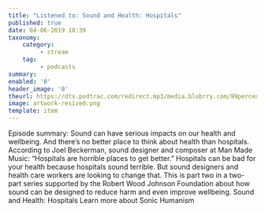 ```yaml
---
title: "Listened to: Sound and Health: Hospitals"
published: true
date: 04-06-2019 18:39
taxonomy:
    category:
         - stream
    tag:
         - podcasts
summary:
enabled: '0'
header_image: '0'
theurl: https://dts.podtrac.com/redirect.mp3/media.blubrry.com/99percentinvisible/dovetail.prxu.org/96/d95bde4d-20f3-4de1-9e83-ab18668dcdcd/01_Sound_and_Health_Hospitals_f01.mp3
image: artwork-resized.png
template: item
---
```

 
Episode summary: Sound can have serious impacts on our health and wellbeing. And there’s no better place to think about health than hospitals. According to Joel Beckerman, sound designer and composer at Man Made Music: “Hospitals are horrible places to get better.” Hospitals can be bad for your health because hospitals sound terrible. But sound designers and health care workers are looking to change that. This is part two in a two-part series supported by the Robert Wood Johnson Foundation about how sound can be designed to reduce harm and even improve wellbeing. Sound and Health: Hospitals Learn more about Sonic Humanism
